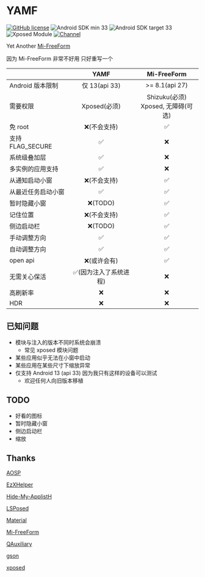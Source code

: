 # YAMF

[![GitHub license](https://img.shields.io/github/license/duzhaokun123/YAMF?style=flat-square)](https://github.com/duzhaokun123/YAFM/blob/main/LICENSE)
![Android SDK min 33](https://img.shields.io/badge/Android%20SDK-%3E%3D%2033-brightgreen?style=flat-square&logo=android)
![Android SDK target 33](https://img.shields.io/badge/Android%20SDK-target%2033-brightgreen?style=flat-square&logo=android)
![Xposed Module](https://img.shields.io/badge/Xposed-Module-blue?style=flat-square)
[![Channel](https://img.shields.io/badge/Follow-Telegram-blue.svg?logo=telegram&style=flat-square)](https://t.me/YAMF_channel)

Yet Another [Mi-FreeForm](https://github.com/sunshine0523/Mi-FreeForm)

因为 Mi-FreeForm 非常不好用 只好重写一个

|                |     YAMF     |           Mi-FreeForm            |
|----------------|:------------:|:--------------------------------:|
| Android 版本限制   | 仅 13(api 33) |          >= 8.1(api 27)          |
| 需要权限           |  Xposed(必须)  | Shizuku(必须) <br/>Xposed, 无障碍(可选) |
| 免 root         |   ❌(不会支持)    |                ✅                 |
| 支持 FLAG_SECURE |      ✅       |                ❌                 |
| 系统级叠加层         |      ✅       |                ❌                 |
| 多实例的应用支持       |      ✅       |                ❌                 |
| 从通知启动小窗        |   ❌(不会支持)    |                ✅                 |
| 从最近任务启动小窗      |      ✅       |                ✅                 |
| 暂时隐藏小窗         |   ❌(TODO)    |                ✅                 |
| 记住位置           |   ❌(不会支持)    |                ✅                 |
| 侧边启动栏          |   ❌(TODO)    |                ✅                 |
| 手动调整方向         |      ✅       |                ✅                 |
| 自动调整方向         |      ✅       |                ✅                 |
| open api       |   ❌(或许会有)    |                ✅                 |
| 无需关心保活         | ✅(因为注入了系统进程) |                ❌                 |
| 高刷新率           |      ❌       |                ❌                 |
| HDR            |      ❌       |                ❌                 |

## 已知问题

- 模块与注入的版本不同时系统会崩溃
    - 常见 xposed 模块问题
- 某些应用似乎无法在小窗中启动
- 某些应用在某些尺寸下缩放异常
- 仅支持 Android 13 (api 33) 因为我只有这样的设备可以测试
    - 欢迎任何人向旧版本移植

## TODO

- 好看的图标
- 暂时隐藏小窗
- 侧边启动栏
- 缩放

## Thanks

[AOSP](https://source.android.com/)

[EzXHelper](https://github.com/KyuubiRan/EzXHelper)

[Hide-My-ApplistH](https://github.com/Dr-TSNG/Hide-My-Applist)

[LSPosed](https://github.com/LSPosed/LSPosed)

[Material](https://material.io/)

[Mi-FreeForm](https://github.com/sunshine0523/Mi-FreeForm)

[QAuxiliary](https://github.com/cinit/QAuxiliary)

[gson](https://github.com/google/gson)

[xposed](https://forum.xda-developers.com/xposed)


